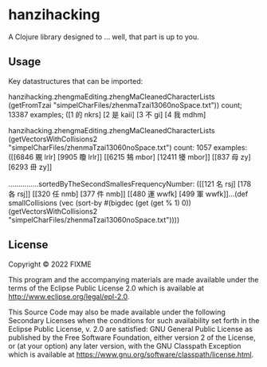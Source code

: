 # hanzihacking

A Clojure library designed to ... well, that part is up to you.

## Usage

Key datastructures that can be imported:

hanzihacking.zhengmaEditing.zhengMaCleanedCharacterLists
(getFromTzai "simpelCharFiles/zhenmaTzai13060noSpace.txt"))
count; 13387
examples; ([1 的 nkrs] [2 是 kaii] [3 不 gi] [4 我 mdhm]

hanzihacking.zhengmaEditing.zhengMaCleanedCharacterLists
(getVectorsWithCollisions2 "simpelCharFiles/zhenmaTzai13060noSpace.txt")
count: 1057
examples: ([[6846 覞 lrlr] [9905 矎 lrlr]] [[6215 鴩 mbor] [12411 犪 mbor]] [[837 母 zy] [6293 毌 zy]]

...............sortedByTheSecondSmallesFrequencyNumber: ([[121 名 rsj] [178 各 rsj]] [[320 任 nmb] [377 件 nmb]] [[480 運 wwfk] [499 軍 wwfk]]...(def smallCollisions (vec (sort-by #(bigdec (get (get % 1) 0)) (getVectorsWithCollisions2 "simpelCharFiles/zhenmaTzai13060noSpace.txt"))))



## License

Copyright © 2022 FIXME

This program and the accompanying materials are made available under the
terms of the Eclipse Public License 2.0 which is available at
http://www.eclipse.org/legal/epl-2.0.

This Source Code may also be made available under the following Secondary
Licenses when the conditions for such availability set forth in the Eclipse
Public License, v. 2.0 are satisfied: GNU General Public License as published by
the Free Software Foundation, either version 2 of the License, or (at your
option) any later version, with the GNU Classpath Exception which is available
at https://www.gnu.org/software/classpath/license.html.
